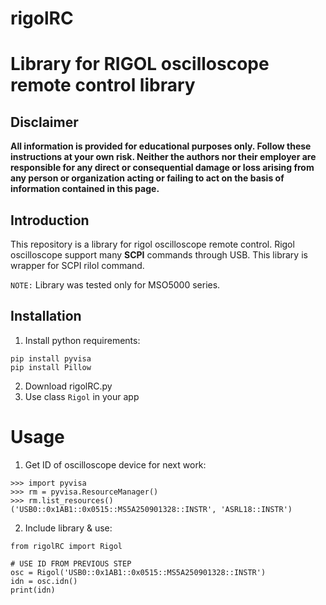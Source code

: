 # rigolRC
# Library for RIGOL oscilloscope remote control library
## **Disclaimer**

**All information is provided for educational purposes only. Follow these instructions at your own risk. Neither the authors nor their employer are responsible for any direct or consequential damage or loss arising from any person or organization acting or failing to act on the basis of information contained in this page.**

## Introduction

This repository is a library for rigol oscilloscope remote control. Rigol oscilloscope support many **SCPI** commands through USB. This library is wrapper for SCPI rilol command.

`NOTE:` Library  was tested only for MSO5000 series.
## Installation 

1) Install python requirements:
```
pip install pyvisa
pip install Pillow
```
2) Download rigolRC.py
3) Use class `Rigol` in your app

# Usage

1) Get ID of oscilloscope device for next work:
```
>>> import pyvisa
>>> rm = pyvisa.ResourceManager()
>>> rm.list_resources()
('USB0::0x1AB1::0x0515::MS5A250901328::INSTR', 'ASRL18::INSTR')
```
2) Include library & use:
```
from rigolRC import Rigol

# USE ID FROM PREVIOUS STEP
osc = Rigol('USB0::0x1AB1::0x0515::MS5A250901328::INSTR') 
idn = osc.idn()
print(idn)
```

